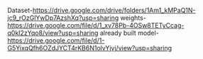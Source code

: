 Dataset-https://drive.google.com/drive/folders/1Am1_kMPaQ1N-jc9_rOzGlYwDp7AzshXq?usp=sharing
weights-https://drive.google.com/file/d/1_xv78Pb-4OSw8TETyCcag-q0kI2zYqo8/view?usp=sharing
already built model-https://drive.google.com/file/d/1-G5YixqQfh6OZdJYCT4rKB6N1olvYjvj/view?usp=sharing
